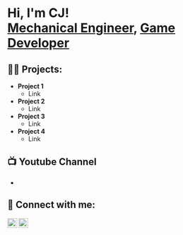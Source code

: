 <h1>Hi, I'm CJ! <br/><a href="https://www.linkedin.com/in/css21/">Mechanical Engineer</a>, <a href="https://www.youtube.com/@Jeev_">Game Developer</a>

<h2>👨‍💻 Projects:</h2>

- <b>Project 1 </b>
  - Link
- <b>Project 2</b>
  - Link <b><i></b></i>
- <b>Project 3</b>
  - Link
- <b>Project 4</b>
  - Link
 
    
<h2>📺 Youtube Channel</h2>

- 

<h2> 🤳 Connect with me:</h2>

[<img align="left" alt="JoshMadakor | YouTube" width="22px" src="https://cdn.jsdelivr.net/npm/simple-icons@v3/icons/youtube.svg" />][youtube]
[<img align="left" alt="JoshMadakor | LinkedIn" width="22px" src="https://cdn.jsdelivr.net/npm/simple-icons@v3/icons/linkedin.svg" />][linkedin]


[youtube]: https://www.youtube.com/@Jeev_
[linkedin]: https://www.linkedin.com/in/css21/

